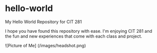 # hello-world
My Hello World Repository for CIT 281

I hope you have found this repository with ease. I'm enjoying CIT 281 and the fun and new experiences that come with each class and project.

![Picture of Me]
(/images/headshot.png)
